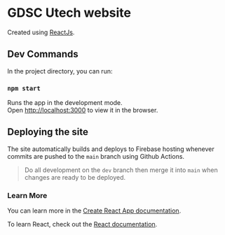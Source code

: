 # GDSC Utech website

Created using [ReactJs](https://github.com/facebook/create-react-app).

## Dev Commands

In the project directory, you can run:

### `npm start`

Runs the app in the development mode.\
Open [http://localhost:3000](http://localhost:3000) to view it in the browser.

## Deploying the site
The site automatically builds and deploys to Firebase hosting whenever commits are pushed to the `main` branch using Github Actions.

> Do all development on the `dev` branch then merge it into `main` when changes are ready to be deployed.

### Learn More

You can learn more in the [Create React App documentation](https://facebook.github.io/create-react-app/docs/getting-started).

To learn React, check out the [React documentation](https://reactjs.org/).
